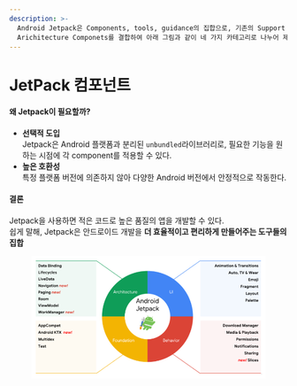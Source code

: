 ```yaml
---
description: >-
  Android Jetpack은 Components, tools, guidance의 집합으로, 기존의 Support Library 및
  Arichitecture Componets를 결합하여 아래 그림과 같이 네 가지 카테고리로 나누어 제공한다.
---
```


# JetPack 컴포넌트

#### 왜 Jetpack이 필요할까?

* **선택적 도입**\
  Jetpack은 Android 플랫폼과 분리된 `unbundled`라이브러리로,  필요한 기능을 원하는 시점에  각 component를 적용할 수 있다.
* **높은 호환성**\
  특정 플랫폼 버전에 의존하지 않아 다양한 Android 버전에서 안정적으로 작동한다.

#### 결론

Jetpack을 사용하면 적은 코드로 높은 품질의 앱을 개발할 수 있다.\
쉽게 말해, Jetpack은 안드로이드 개발을 **더 효율적이고 편리하게 만들어주는 도구들의 집합**

<figure><img src="../../.gitbook/assets/image (1) (1) (1) (1).png" alt=""><figcaption></figcaption></figure>
